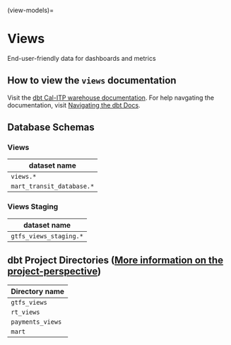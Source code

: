 (view-models)=
# Views

End-user-friendly data for dashboards and metrics

## How to view the `views` documentation

Visit the [dbt Cal-ITP warehouse documentation](https://dbt-docs.calitp.org/#!/overview). For help navgating the documentation, visit [Navigating the dbt Docs](navigating-dbt-docs).

## Database Schemas

### Views
| dataset name |
| ------- |
| `views.*` |
| `mart_transit_database.*` |

### Views Staging
| dataset name |
| ------- |
| `gtfs_views_staging.*` |

## dbt Project Directories ([More information on the project-perspective](navigating-dbt-docs))

| Directory name |
| ------- |
| `gtfs_views` |
| `rt_views` |
| `payments_views` |
| `mart` |
